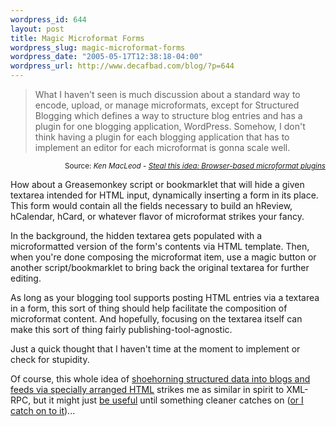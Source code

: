 ```yaml
--- 
wordpress_id: 644
layout: post
title: Magic Microformat Forms
wordpress_slug: magic-microformat-forms
wordpress_date: "2005-05-17T12:38:18-04:00"
wordpress_url: http://www.decafbad.com/blog/?p=644
---
```

<blockquote>What I haven't seen is much discussion about a standard way to encode, upload, or manage microformats, except for Structured Blogging which defines a way to structure blog entries and has a plugin for one blogging application, WordPress. Somehow, I don't think having a plugin for each blogging application that has to implement an editor for each microformat is gonna scale well.</blockquote>
<div align="right"><small>Source: <cite>Ken MacLeod - <a href="http://bitsko.slc.ut.us/blog/2005/05/15#uformat-plugins">Steal this idea: Browser-based microformat plugins</a></cite></small></div>

How about a Greasemonkey script or bookmarklet that will hide a given textarea intended for HTML input, dynamically inserting a form in its place.  This form would contain all the fields necessary to build an hReview, hCalendar, hCard, or whatever flavor of microformat strikes your fancy.  

In the background, the hidden textarea gets populated with a microformatted version of the form's contents via HTML template.  Then, when you're done composing the microformat item, use a magic button or another script/bookmarklet to bring back the original textarea for further editing.

As long as your blogging tool supports posting HTML entries via a textarea in a form, this sort of thing should help facilitate the composition of microformat content.  And hopefully, focusing on the textarea itself can make this sort of thing fairly publishing-tool-agnostic.

Just a quick thought that I haven't time at the moment to implement or check for stupidity.

Of course, this whole idea of [shoehorning structured data into blogs and feeds via specially arranged HTML][shoe] strikes me as similar in spirit to XML-RPC, but it might just [be useful][useful] until something cleaner catches on ([or I catch on to it][catch])...

[catch]: http://www.decafbad.com/blog/2002/11/02/ooocae
[useful]: http://www.decafbad.com/blog/2002/11/26/oooccb
[shoe]: http://www.decafbad.com/blog/2005/05/05/the_right_place_for_data_in_your_feed
